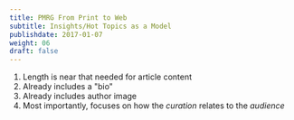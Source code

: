 ```yaml
---
title: PMRG From Print to Web
subtitle: Insights/Hot Topics as a Model
publishdate: 2017-01-07
weight: 06
draft: false
---
```


1. Length is near that needed for article content
2. Already includes a "bio"
3. Already includes author image
4. Most importantly, focuses on how the *curation* relates to the *audience*
